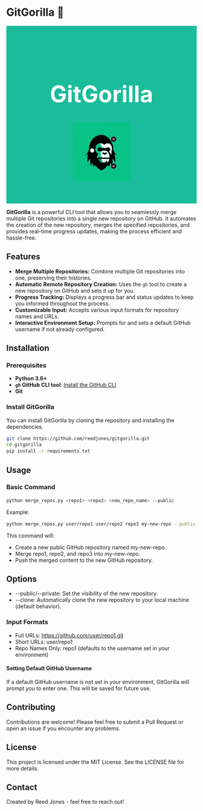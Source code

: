 # GitGorilla 🦍

<style>
.myheader {
    padding: 60px;
  text-align: center;
  background: #1abc9c;
  color: white;
  font-size: 30px;
  img {
    display: block;
  margin-left: auto;
  margin-right: auto;
  width: 40%;
  }
}
</style>
<div class='myheader' style="padding: 60px;
  text-align: center;
  background: #1abc9c;
  color: white;
  font-size: 30px;">
  <h1>GitGorilla</h1>
<img src="/logo.jpg" alt='git gorilla logo' style=" display: block;
  margin-left: auto;
  margin-right: auto;
  width: 40%;"/>
</div>

**GitGorilla** is a powerful CLI tool that allows you to seamlessly merge multiple Git repositories into a single new repository on GitHub. It automates the creation of the new repository, merges the specified repositories, and provides real-time progress updates, making the process efficient and hassle-free.

## Features

- **Merge Multiple Repositories:** Combine multiple Git repositories into one, preserving their histories.
- **Automatic Remote Repository Creation:** Uses the `gh` tool to create a new repository on GitHub and sets it up for you.
- **Progress Tracking:** Displays a progress bar and status updates to keep you informed throughout the process.
- **Customizable Input:** Accepts various input formats for repository names and URLs.
- **Interactive Environment Setup:** Prompts for and sets a default GitHub username if not already configured.

## Installation

### Prerequisites

- **Python 3.6+**
- **`gh` GitHub CLI tool**: [Install the GitHub CLI](https://cli.github.com/)
- **Git**

### Install GitGorilla

You can install GitGorilla by cloning the repository and installing the dependencies.

```bash
git clone https://github.com/reedjones/gitgorilla.git
cd gitgorilla
pip install -r requirements.txt
```

## Usage

### Basic Command

```bash
python merge_repos.py <repo1> <repo2> <new_repo_name> --public
```

Example:

```bash
python merge_repos.py user/repo1 user/repo2 repo3 my-new-repo --public
```

This command will:

- Create a new public GitHub repository named my-new-repo.
- Merge repo1, repo2, and repo3 into my-new-repo.
- Push the merged content to the new GitHub repository.

## Options

- --public/--private: Set the visibility of the new repository.
- --clone: Automatically clone the new repository to your local machine (default behavior).

### Input Formats

- Full URLs: <https://github.com/user/repo1.git>
- Short URLs: user/repo1
- Repo Names Only: repo1 (defaults to the username set in your environment)

#### Setting Default GitHub Username

If a default GitHub username is not set in your environment, GitGorilla will prompt you to enter one. This will be saved for future use.

## Contributing

Contributions are welcome! Please feel free to submit a Pull Request or open an issue if you encounter any problems.

## License

This project is licensed under the MIT License. See the LICENSE file for more details.

## Contact

Created by Reed Jones - feel free to reach out!
